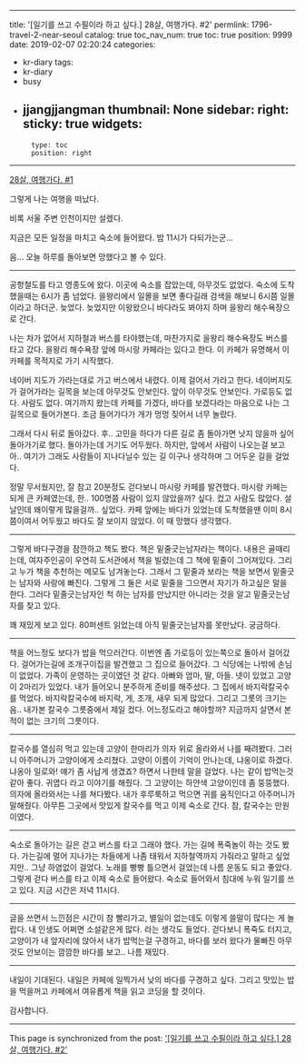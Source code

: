 
---
title: '[일기를 쓰고 수필이라 하고 싶다.] 28살, 여행가다. #2'
permlink: 1796-travel-2-near-seoul
catalog: true
toc_nav_num: true
toc: true
position: 9999
date: 2019-02-07 02:20:24
categories:
- kr-diary
tags:
- kr-diary
- busy
- jjangjjangman
thumbnail: None
sidebar:
    right:
        sticky: true
widgets:
    -
        type: toc
        position: right
---


<p><a href="https://passionbull.net/2019/02/diary/%EC%9D%BC%EA%B8%B0%EB%A5%BC-%EC%93%B0%EA%B3%A0-%EC%88%98%ED%95%84%EC%9D%B4%EB%9D%BC-%ED%95%98%EA%B3%A0-%EC%8B%B6%EB%8B%A4-28%EC%82%B4-%EC%97%AC%ED%96%89%EC%9D%84-%EA%B0%80%EB%8B%A4/">28살, 여행가다. #1</a></p>
<p>그렇게 나는 여행을 떠났다.</p>
<p>비록 서울 주변 인천이지만 설렜다.</p>
<p>지금은 모든 일정을 마치고 숙소에 들어왔다. 밤 11시가 다되가는군…</p>
<p>음… 오늘 하루를 돌아보면 망했다고 볼 수 있다.</p>
<hr />
<p>공항철도를 타고 영종도에 왔다. 이곳에 숙소를 잡았는데, 아무것도 없었다. 숙소에 도착했을때는 6시가 좀 넘었다. 을왕리에서 일몰을 보면 좋다길래 검색을 해보니 6시쯤 일몰이라고 하더군. 늦었다. 늦었지만 이왕왔으니 바다라도 봐야지 하며 을왕리 해수욕장으로 간다.</p>
<p>나는 차가 없어서 지하철과 버스를 타야했는데, 마찬가지로 을왕리 해수욕장도 버스를 타고 갔다. 을왕리 해수욕장 앞에 마시랑 카페라는 있다고 한다. 이 카페가 유명해서 이 카페를 목적지로 가기 시작했다.</p>
<p>네이버 지도가 가라는대로 가고 버스에서 내렸다. 이제 걸어서 가라고 한다. 네이버지도가 걸어가라는 길목을 보는데 아무것도 안보인다. 앞이 아무것도 안보인다. 가로등도 없다. 사람도 없다. 여기까지 왔는데 카페를 가겠다, 바다를 보겠다라는 마음으로 나는 그 길목으로 들어가본다. 조금 들어가다가 개가 멍멍 짖어서 너무 놀랐다.</p>
<p>그래서 다시 뒤로 돌아갔다. 후.. 고민을 하다가 다른 길로 좀 돌아가면 낫지 않을까 싶어 돌아가기로 했다. 돌아가는데 거기도 어두웠다. 하지만, 앞에서 사람이 나오는걸 보고 아.. 여기가 그래도 사람들이 지나다닐수 있는 길 이구나 생각하며 그 어두운 길을 걸었다.</p>
<p>정말 무서웠지만, 잘 참고 20분정도 걷다보니 마시랑 카페를 발견했다. 마시랑 카페는 되게 큰 카페였는데, 한.. 100명쯤 사람이 있지 않았을까? 싶다. 컸고 사람도 많았다. 설날인데 왜이렇게 많을걸까.. 싶었다. 카페 앞에는 바다가 있었는데 도착했을땐 이미 8시쯤이여서 어두웠고 바다도 잘 보이지 않았다. 이 때 망했다 생각했다.</p>
<hr />
<p>그렇게 바다구경을 잠깐하고 책도 봤다. 책은 밑줄긋는남자라는 책이다. 내용은 골때리는데, 여자주인공이 우연히 도서관에서 책을 빌렸는데 그 책에 밑줄이 그어져있다. 그리고 누가 책을 추천하는 메모도 남겨놓는다. 그래서 그 밑줄과 보라는 책을 보면서 밑줄긋는 남자와 사랑에 빠진다. 그렇게 그 둘은 서로 밑줄을 그으면서 자기가 하고싶은 말을 한다. 그러다 밑줄긋는남자인 척 하는 남자를 만났지만 아니라는 것을 알고 밑줄긋는남자를 찾고 있다.</p>
<p>꽤 재밌게 보고 있다. 80퍼센트 읽었는데 아직 밑줄긋는남자를 못만났다. 궁금하다.</p>
<hr />
<p>책을 어느정도 보다가 밥을 먹으러간다. 이번엔 좀 가로등이 있는쪽으로 돌아서 걸어갔다. 걸어가는길에 조개구이집을 발견했고 그 집으로 들어갔다. 그 식당에는 나밖에 손님이 없었다. 가족이 운영하는 곳이였던 것 같다. 아빠와 엄마, 딸, 아들. 넷이 있었고 고양이 2마리가 있었다. 내가 들어오니 분주하게 준비를 해주셨다. 그 집에서 바지락칼국수를 먹었다. 바지락칼국수에 바지락, 게, 조개, 새우 되게 많았다. 그리고 그릇의 크기는 음.. 내가본 칼국수 그릇중에서 제일 컸다. 어느정도라고 해야할까? 지금까지 살면서 본적이 없는 크기의 그릇이다.</p>
<hr />
<p>칼국수를 열심히 먹고 있는데 고양이 한마리가 의자 위로 올라와서 나를 째려봤다. 그러니 아주머니가 고양이에게 소리쳤다. 고양이 이름이 기억이 안나는데, 냐옹이로 하겠다. 냐옹아 일로와! 얘가 좀 사납게 생겼죠? 하면서 나한테 말을 걸었다. 나는 같이 밥먹는것 같아 좋다. 귀엽다 라고 이야기를 해줬다. 그 고양이는 하얀색 고양이인데 좀 뚱뚱했다. 의자에 올라와서는 나를 쳐다봤다. 내가 후루룩하고 먹으면 귀를 움직인다고 아주머니가 말해줬다. 아무튼 그곳에서 맛있게 칼국수를 먹고 이제 숙소로 간다. 참, 칼국수는 만원이였다.</p>
<hr />
<p>숙소로 돌아가는 길은 걷고 버스를 타고 그래야 했다. 가는 길에 폭죽놀이 하는 것도 봤다. 가는길에 멀어 지나가는 차들에게 나좀 태워서 지하철역까지 가줘라고 말하고 싶었지만.. 그냥 하염없이 걸었다. 노래를 빵빵 틀으면서 걸었는데 나름 운동도 되고 좋았다. 그렇게 걷다 버스를 타고 이제 숙소로 들어왔다. 숙소로 들어와서 침대에 누워 일기를 쓰고 있다. 지금 시간은 저녁 11시다.</p>
<hr />
<p>글을 쓰면서 느낀점은 시간이 참 빨리가고, 별일이 없는데도 이렇게 쓸말이 많다는 게 놀랍다. 내 인생도 어쩌면 소설같은게 많다. 라는 생각도 들었다. 걷다보니 폭죽도 터지고, 고양이가 내 앞자리에 앉아서 내가 밥먹는걸 구경하고, 바다를 보러 왔다가 물빠진 아무것도 안보이는 깜깜한 바다를 보고.. 나름 재밌다.</p>
<hr />
<p>내일이 기대된다. 내일은 카페에 일찍가서 낮의 바다를 구경하고 싶다. 그리고 맛있는 밥을 먹을꺼고 카페에서 여유롭게 책을 읽고 코딩을 할 것이다.</p>

감사합니다.


- - -

This page is synchronized from the post: ['[일기를 쓰고 수필이라 하고 싶다.] 28살, 여행가다. #2'](https://steemit.com/@jacobyu/1796-travel-2-near-seoul)
